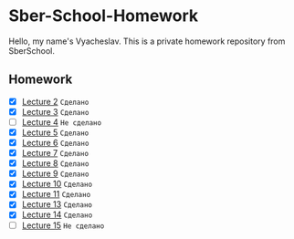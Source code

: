 # Sber-School-Homework

Hello, my name's Vyacheslav. This is a private homework repository from SberSchool.

## Homework

- [x] [Lecture 2](Lecture-2/Homework-2) `Сделано`
- [x] [Lecture 3](Lecture-3/Homework-3.swift) `Сделано`
- [ ] [Lecture 4](Lecture-4/Homework-4.swift) `Не сделано`
- [x] [Lecture 5](Lecture-5/Homework-5.swift) `Сделано`
- [x] [Lecture 6](Lecture-6) `Сделано`
- [x] [Lecture 7](Lecture-7/Homework-7.swift) `Сделано`
- [x] [Lecture 8](Lecture-8/Homework-8.swift) `Сделано`
- [x] [Lecture 9](Lecture-9/Homework-9.swift) `Сделано`
- [x] [Lecture 10](Lecture-10) `Сделано`
- [x] [Lecture 11](Lecture-11) `Сделано`
- [x] [Lecture 13](Lecture-13) `Сделано`
- [x] [Lecture 14](Lecture-14) `Сделано`
- [ ] [Lecture 15](Lecture-15) `Не сделано`
